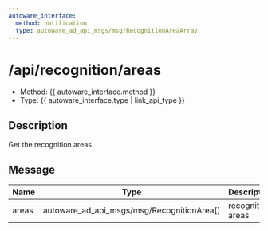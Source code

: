 ```yaml
---
autoware_interface:
  method: notification
  type: autoware_ad_api_msgs/msg/RecognitionAreaArray
---
```


# /api/recognition/areas

- Method: {{ autoware_interface.method }}
- Type: {{ autoware_interface.type | link_api_type }}

## Description

Get the recognition areas.

## Message

| Name  | Type                                       | Description       |
| ----- | ------------------------------------------ | ----------------- |
| areas | autoware_ad_api_msgs/msg/RecognitionArea[] | recognition areas |
